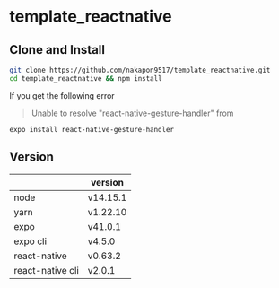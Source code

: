 # template_reactnative

## Clone and Install

```sh
git clone https://github.com/nakapon9517/template_reactnative.git
cd template_reactnative && npm install
```

If you get the following error

> Unable to resolve "react-native-gesture-handler" from

```
expo install react-native-gesture-handler
```

## Version

|                  | version  |
| ---------------- | -------- |
| node             | v14.15.1 |
| yarn             | v1.22.10 |
| expo             | v41.0.1  |
| expo cli         | v4.5.0   |
| react-native     | v0.63.2  |
| react-native cli | v2.0.1   |
